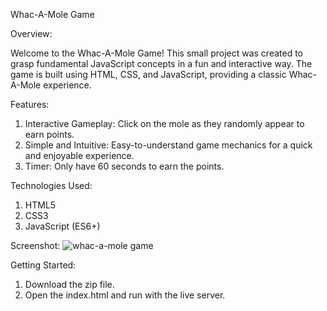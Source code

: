 Whac-A-Mole Game

Overview:

Welcome to the Whac-A-Mole Game! This small project was created to grasp fundamental JavaScript concepts in a fun and interactive way. The game is built using HTML, CSS, and JavaScript, providing a classic Whac-A-Mole experience.

Features:

1. Interactive Gameplay: Click on the mole as they randomly appear to earn points.
2. Simple and Intuitive: Easy-to-understand game mechanics for a quick and enjoyable experience.
3. Timer: Only have 60 seconds to earn the points.

Technologies Used:

1. HTML5
2. CSS3
3. JavaScript (ES6+)

Screenshot:
![whac-a-mole game](https://github.com/Mayankd31/Whac-a-mole-Game/assets/114990481/9ff0c970-e1cb-41aa-b925-6fa7969481d6)

Getting Started:

1. Download the zip file.
2. Open the index.html and run with the live server.
